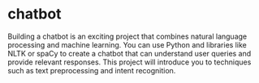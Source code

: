 # chatbot
Building a chatbot is an exciting project that combines natural language processing and machine learning. You can use Python and libraries like NLTK or spaCy to create a chatbot that can understand user queries and provide relevant responses. This project will introduce you to techniques such as text preprocessing and intent recognition.
